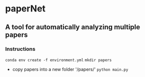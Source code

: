 # paperNet
## A tool for automatically analyzing multiple papers

### Instructions
```conda env create -f environment.yml```
```mkdir papers```
* copy papers into a new folder '/papers/'
```python main.py```
